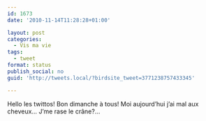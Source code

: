 ```yaml
---
id: 1673
date: '2010-11-14T11:28:28+01:00'

layout: post
categories:
  - Vis ma vie
tags:
  - tweet
format: status
publish_social: no
guid: 'http://tweets.local/?birdsite_tweet=3771238757433345'

---
```


Hello les twittos! Bon dimanche à tous! Moi aujourd’hui j’ai mal aux cheveux… J’me rase le crâne?…